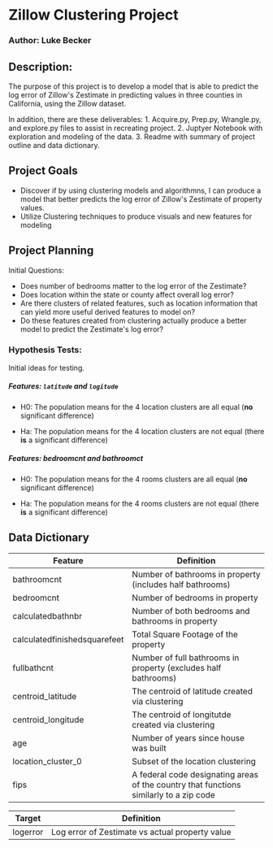 # Zillow Clustering Project

### Author: Luke Becker

## Description: 
The purpose of this project is to develop a model that is able to predict the log error of Zillow's Zestimate in predicting values in three counties in California, using the Zillow dataset.

In addition, there are these deliverables:
    1. Acquire.py, Prep.py, Wrangle.py, and explore.py files to assist in recreating project.
    2. Juptyer Notebook with exploration and modeling of the data.
    3. Readme with summary of project outline and data dictionary.

## Project Goals

- Discover if by using clustering models and algorithmns, I can produce a model that better predicts the log error of Zillow's Zestimate of property values.
- Utilize Clustering techniques to produce visuals and new features for modeling


## Project Planning

Initial Questions:
- Does number of bedrooms matter to the log error of the Zestimate?
- Does location within the state or county affect overall log error?
- Are there clusters of related features, such as location information that can yield more useful derived features to model on?
- Do these features created from clustering actually produce a better model to predict the Zestimate's log error?



### Hypothesis Tests:

Initial ideas for testing.

##### Features: `latitude` and `logitude`

- H0: The population means for the 4 location clusters are all equal (**no** significant difference)

- Ha: The population means for the 4 location clusters are not equal (there **is** a significant difference)

##### Features: bedroomcnt and bathroomct

- H0: The population means for the 4 rooms clusters are all equal (**no** significant difference)

- Ha: The population means for the 4 rooms clusters are not equal (there **is** a significant difference)


## Data Dictionary

| Feature | Definition |
| --- | --- |
| bathroomcnt | Number of bathrooms in property (includes half bathrooms) |
| bedroomcnt | Number of bedrooms in property |
| calculatedbathnbr | Number of both bedrooms and bathrooms in property |
| calculatedfinishedsquarefeet | Total Square Footage of the property |
| fullbathcnt | Number of full bathrooms in property (excludes half bathrooms) |
| centroid_latitude | The centroid of latitude created via clustering |
| centroid_longitude | The centroid of longitutde created via clustering |
| age | Number of years since house was built |
| location_cluster_0 | Subset of the location clustering | 
| fips | A federal code designating areas of the country that functions similarly to a zip code |

| Target | Definition |
| --- | --- |
| logerror | Log error of Zestimate vs actual property value |
